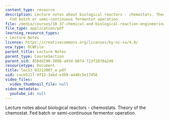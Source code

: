 ```yaml
---
content_type: resource
description: Lecture notes about biological reactors - chemostats. Theory of the chemostat.
  Fed batch or semi-continuous fermentor operation.
file: /media/courses/10-37-chemical-and-biological-reaction-engineering-spring-2007/cacb521f9f123abde3b9a448c5e17d56_lec13_03212007_w.pdf
file_type: application/pdf
learning_resource_types:
- Lecture Notes
license: https://creativecommons.org/licenses/by-nc-sa/4.0/
ocw_type: OCWFile
parent_title: Lecture Notes
parent_type: CourseSection
parent_uid: 856dd290-3098-a93d-b074-f23f2870a240
resourcetype: Document
title: lec13_03212007_w.pdf
uid: cacb521f-9f12-3abd-e3b9-a448c5e17d56
video_files:
  video_thumbnail_file: null
video_metadata:
  youtube_id: null
---
```

Lecture notes about biological reactors - chemostats. Theory of the chemostat. Fed batch or semi-continuous fermentor operation.